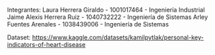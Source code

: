 Integrantes:
Laura Herrera Giraldo - 1001017464 - Ingeniería Industrial
Jaime Alexis Herrera Ruiz - 1040732222 - Ingeniería de Sistemas
Arley Fuentes Arenales - 1038439006 - Ingeniería de Sistemas

Dataset:
https://www.kaggle.com/datasets/kamilpytlak/personal-key-indicators-of-heart-disease

